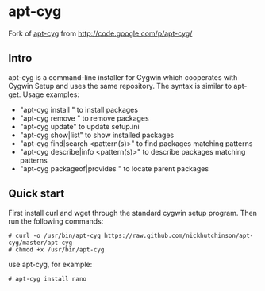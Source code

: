 apt-cyg
=======

Fork of [apt-cyg](http://code.google.com/p/apt-cyg/) from http://code.google.com/p/apt-cyg/

Intro
-----
apt-cyg is a command-line installer for Cygwin which cooperates with Cygwin Setup and uses the same repository. The syntax is similar to apt-get. Usage examples:

* "apt-cyg install <package names>" to install packages
* "apt-cyg remove <package names>" to remove packages
* "apt-cyg update" to update setup.ini
* "apt-cyg show|list" to show installed packages
* "apt-cyg find|search <pattern(s)>" to find packages matching patterns
* "apt-cyg describe|info <pattern(s)>" to describe packages matching patterns
* "apt-cyg packageof|provides <commands or files>" to locate parent packages

Quick start
-----------
First install curl and wget through the standard cygwin setup program. Then run the following commands:

    # curl -o /usr/bin/apt-cyg https://raw.github.com/nickhutchinson/apt-cyg/master/apt-cyg
    # chmod +x /usr/bin/apt-cyg

use apt-cyg, for example:

    # apt-cyg install nano
